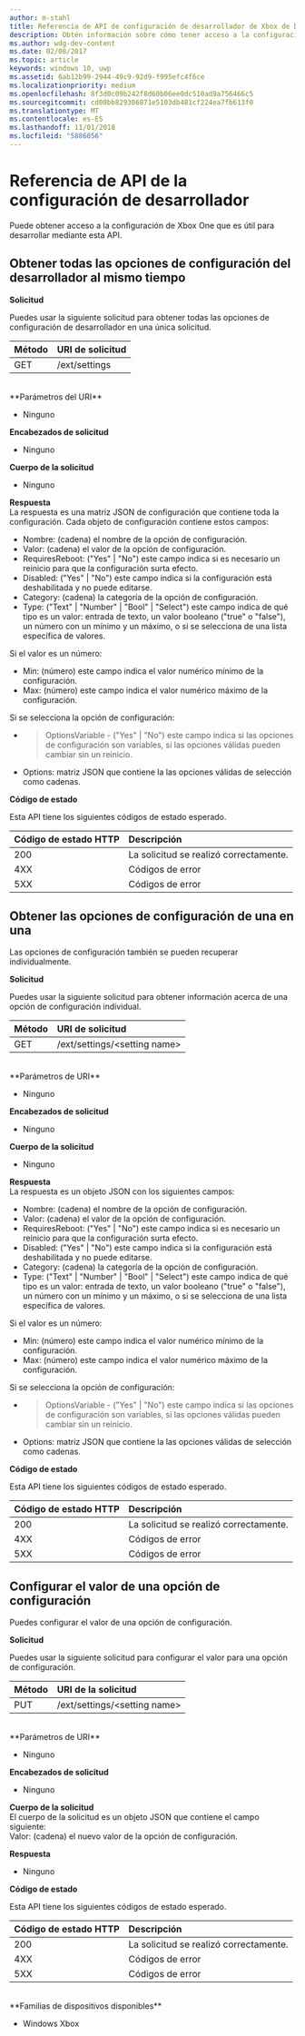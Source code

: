 ```yaml
---
author: m-stahl
title: Referencia de API de configuración de desarrollador de Xbox de Device Portal
description: Obtén información sobre cómo tener acceso a la configuración de desarrollador de Xbox.
ms.author: wdg-dev-content
ms.date: 02/08/2017
ms.topic: article
keywords: windows 10, uwp
ms.assetid: 6ab12b99-2944-49c9-92d9-f995efc4f6ce
ms.localizationpriority: medium
ms.openlocfilehash: 8f3d0c09b242f8d60b06ee0dc510ad9a756466c5
ms.sourcegitcommit: cd00bb829306871e5103db481cf224ea7fb613f0
ms.translationtype: MT
ms.contentlocale: es-ES
ms.lasthandoff: 11/01/2018
ms.locfileid: "5886056"
---
```

# <a name="developer-settings-api-reference"></a>Referencia de API de la configuración de desarrollador   
Puede obtener acceso a la configuración de Xbox One que es útil para desarrollar mediante esta API.

## <a name="get-all-developer-settings-at-once"></a>Obtener todas las opciones de configuración del desarrollador al mismo tiempo

**Solicitud**

Puedes usar la siguiente solicitud para obtener todas las opciones de configuración de desarrollador en una única solicitud.

Método      | URI de solicitud
:------     | :-----
GET | /ext/settings
<br />
**Parámetros del URI**

- Ninguno

**Encabezados de solicitud**

- Ninguno

**Cuerpo de la solicitud**

- Ninguno

**Respuesta**   
La respuesta es una matriz JSON de configuración que contiene toda la configuración. Cada objeto de configuración contiene estos campos:

* Nombre: (cadena) el nombre de la opción de configuración.
* Valor: (cadena) el valor de la opción de configuración.
* RequiresReboot: ("Yes" | "No") este campo indica si es necesario un reinicio para que la configuración surta efecto.
* Disabled: ("Yes" | "No") este campo indica si la configuración está deshabilitada y no puede editarse.
* Category: (cadena) la categoría de la opción de configuración.
* Type: ("Text" | "Number" | "Bool" | "Select") este campo indica de qué tipo es un valor: entrada de texto, un valor booleano ("true" o "false"), un número con un mínimo y un máximo, o si se selecciona de una lista específica de valores.

Si el valor es un número:
* Min: (número) este campo indica el valor numérico mínimo de la configuración.
* Max: (número) este campo indica el valor numérico máximo de la configuración.

Si se selecciona la opción de configuración:
* > OptionsVariable - ("Yes" | "No") este campo indica si las opciones de configuración son variables, si las opciones válidas pueden cambiar sin un reinicio.
* Options: matriz JSON que contiene la las opciones válidas de selección como cadenas.

**Código de estado**

Esta API tiene los siguientes códigos de estado esperado.

Código de estado HTTP      | Descripción
:------     | :-----
200 | La solicitud se realizó correctamente.
4XX | Códigos de error
5XX | Códigos de error

## <a name="get-settings-one-at-a-time"></a>Obtener las opciones de configuración de una en una
Las opciones de configuración también se pueden recuperar individualmente.

**Solicitud**

Puedes usar la siguiente solicitud para obtener información acerca de una opción de configuración individual.

Método      | URI de solicitud
:------     | :-----
GET | /ext/settings/\<setting name\>
<br />
**Parámetros de URI**

- Ninguno

**Encabezados de solicitud**

- Ninguno

**Cuerpo de la solicitud**

- Ninguno

**Respuesta**   
La respuesta es un objeto JSON con los siguientes campos:

* Nombre: (cadena) el nombre de la opción de configuración.
* Valor: (cadena) el valor de la opción de configuración.
* RequiresReboot: ("Yes" | "No") este campo indica si es necesario un reinicio para que la configuración surta efecto.
* Disabled: ("Yes" | "No") este campo indica si la configuración está deshabilitada y no puede editarse.
* Category: (cadena) la categoría de la opción de configuración.
* Type: ("Text" | "Number" | "Bool" | "Select") este campo indica de qué tipo es un valor: entrada de texto, un valor booleano ("true" o "false"), un número con un mínimo y un máximo, o si se selecciona de una lista específica de valores.

Si el valor es un número:
* Min: (número) este campo indica el valor numérico mínimo de la configuración.
* Max: (número) este campo indica el valor numérico máximo de la configuración.

Si se selecciona la opción de configuración:
* > OptionsVariable - ("Yes" | "No") este campo indica si las opciones de configuración son variables, si las opciones válidas pueden cambiar sin un reinicio.
* Options: matriz JSON que contiene la las opciones válidas de selección como cadenas.

**Código de estado**

Esta API tiene los siguientes códigos de estado esperado.

Código de estado HTTP      | Descripción
:------     | :-----
200 | La solicitud se realizó correctamente.
4XX | Códigos de error
5XX | Códigos de error

## <a name="set-the-value-of-a-setting"></a>Configurar el valor de una opción de configuración
Puedes configurar el valor de una opción de configuración.

**Solicitud**

Puedes usar la siguiente solicitud para configurar el valor para una opción de configuración.

Método      | URI de la solicitud
:------     | :-----
PUT | /ext/settings/\<setting name\>
<br />
**Parámetros de URI**

- Ninguno

**Encabezados de solicitud**

- Ninguno

**Cuerpo de la solicitud**   
El cuerpo de la solicitud es un objeto JSON que contiene el campo siguiente:   
Valor: (cadena) el nuevo valor de la opción de configuración.

**Respuesta**   

- Ninguno

**Código de estado**

Esta API tiene los siguientes códigos de estado esperado.

Código de estado HTTP      | Descripción
:------     | :-----
200 | La solicitud se realizó correctamente.
4XX | Códigos de error
5XX | Códigos de error

<br />
**Familias de dispositivos disponibles**

* Windows Xbox